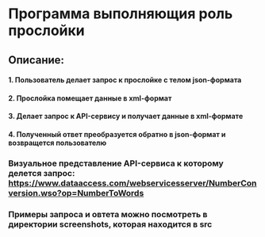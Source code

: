# Программа выполняющия роль прослойки
## Описание: 
#### 1. Пользователь делает запрос к прослойке с телом json-формата
#### 2. Прослойка помещает данные в xml-формат
#### 3. Делает запрос к API-сервису и получает данные в xml-формате
#### 4. Полученный ответ преобразуется обратно в json-формат и возвращется пользователю
###
### Визуальное представление API-сервиса к которому делется запрос: https://www.dataaccess.com/webservicesserver/NumberConversion.wso?op=NumberToWords
###
### Примеры запроса и овтета можно посмотреть в директории screenshots, которая находится в src

